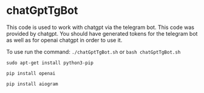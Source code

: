 # chatGptTgBot

This code is used to work with chatgpt via the telegram bot. This code was provided by chatgpt. You should have generated tokens for the telegram bot as well as for openai chatgpt in order to use it.

To use run the command: `./chatGptTgBot.sh` or `bash chatGptTgBot.sh`

`sudo apt-get install python3-pip`

`pip install openai`

`pip install aiogram`